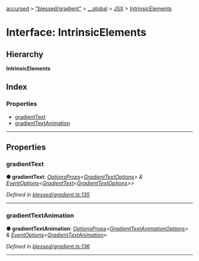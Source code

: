 [accursed](../README.md) > ["blessed/gradient"](../modules/_blessed_gradient_.md) > [__global](../modules/_blessed_gradient_.__global.md) > [JSX](../modules/_blessed_gradient_.__global.jsx.md) > [IntrinsicElements](../interfaces/_blessed_gradient_.__global.jsx.intrinsicelements.md)

# Interface: IntrinsicElements

## Hierarchy

**IntrinsicElements**

## Index

### Properties

* [gradientText](_blessed_gradient_.__global.jsx.intrinsicelements.md#gradienttext)
* [gradientTextAnimation](_blessed_gradient_.__global.jsx.intrinsicelements.md#gradienttextanimation)

---

## Properties

<a id="gradienttext"></a>

###  gradientText

**● gradientText**: *[OptionsProps](../modules/_jsx_types_.__global.jsx.md#optionsprops)<[GradientTextOptions](_blessed_gradient_.gradienttextoptions.md)> & [EventOptions](_jsx_types_.eventoptions.md)<[GradientText](../classes/_blessed_gradient_.gradienttext.md)<[GradientTextOptions](_blessed_gradient_.gradienttextoptions.md)>>*

*Defined in [blessed/gradient.ts:135](https://github.com/cancerberoSgx/accursed/blob/978b980/src/blessed/gradient.ts#L135)*

___
<a id="gradienttextanimation"></a>

###  gradientTextAnimation

**● gradientTextAnimation**: *[OptionsProps](../modules/_jsx_types_.__global.jsx.md#optionsprops)<[GradientTextAnimationOptions](_blessed_gradient_.gradienttextanimationoptions.md)> & [EventOptions](_jsx_types_.eventoptions.md)<[GradientTextAnimation](../classes/_blessed_gradient_.gradienttextanimation.md)>*

*Defined in [blessed/gradient.ts:136](https://github.com/cancerberoSgx/accursed/blob/978b980/src/blessed/gradient.ts#L136)*

___

